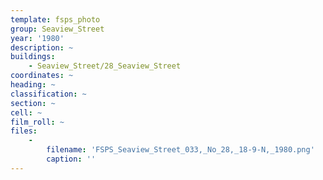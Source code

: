 ```yaml
---
template: fsps_photo
group: Seaview_Street
year: '1980'
description: ~
buildings:
    - Seaview_Street/28_Seaview_Street
coordinates: ~
heading: ~
classification: ~
section: ~
cell: ~
film_roll: ~
files:
    -
        filename: 'FSPS_Seaview_Street_033,_No_28,_18-9-N,_1980.png'
        caption: ''
---
```

